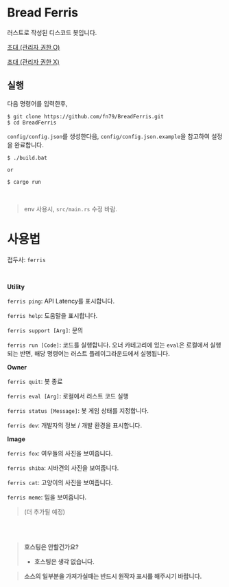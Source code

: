 # Bread Ferris

러스트로 작성된 디스코드 봇입니다.

[초대 (관리자 권한 O)](https://discord.com/api/oauth2/authorize?client_id=785702034388287518&permissions=8&scope=bot)

[초대 (관리자 권한 X)](https://discord.com/api/oauth2/authorize?client_id=785702034388287518&permissions=9&scope=bot)

## 실행

다음 명령어를 입력한후,

```shell
$ git clone https://github.com/fn79/BreadFerris.git
$ cd BreadFerris
```

`config/config.json`를 생성한다음, `config/config.json.example`을 참고하여 설정을 완료합니다.


```shell
$ ./build.bat

or

$ cargo run
```

<br>

> env 사용시, `src/main.rs` 수정 바람. 


# 사용법

접두사: `ferris`

<br>

**Utility**

`ferris ping`: API Latency를 표시합니다.

`ferris help`: 도움말을 표시합니다.

`ferris support [Arg]`: 문의

`ferris run [Code]`: 코드를 실행합니다. 오너 카테고리에 있는 `eval`은 로컬에서 실행되는 반면, 해당 명령어는 러스트 플레이그라운드에서 실행됩니다.

**Owner**

`ferris quit`: 봇 종료

`ferris eval [Arg]`: 로컬에서 러스트 코드 실행

`ferris status [Message]`: 봇 게임 상태를 지정합니다.

`ferris dev`: 개발자의 정보 / 개발 환경을 표시합니다.

**Image**

`ferris fox`: 여우들의 사진을 보여줍니다.

`ferris shiba`: 시바견의 사진을 보여줍니다.

`ferris cat`: 고양이의 사진을 보여줍니다.

`ferris meme`: 밈을 보여줍니다.

> (더 추가될 예정)

<br><br>

> **호스팅은 안할건가요?**
> 
> * **호스팅은 생각 없습니다.** 

> **소스의 일부분을 가져가실때는 반드시 원작자 표시를 해주시기 바랍니다.**